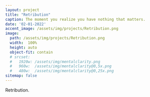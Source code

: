 ```yaml
---
layout: project
title: "Retribution"
caption: The moment you realize you have nothing that matters.
date: '02-01-2022'
accent_image: /assets/img/projects/Retribution.png   
image: 
  path: /assets/img/projects/Retribution.png
  width:  100%
  height: auto
  object-fit: contain
  # srcset: 
  #   1920w: /assets/img/mentalclarity.png
  #   960w:  /assets/img/mentalclarity@0,5x.png
  #   480w:  /assets/img/mentalclarity@0,25x.png
sitemap: false
---
```


Retribution.
